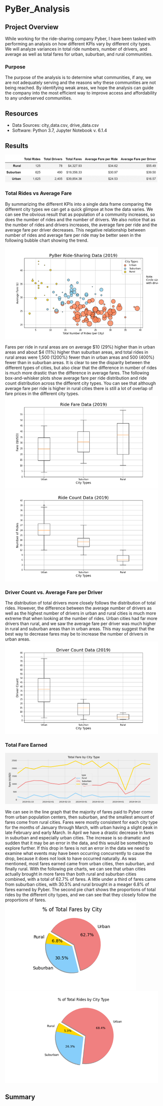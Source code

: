 # PyBer_Analysis

## Project Overview
While working for the ride-sharing company Pyber, I have been tasked with performing an analysis on how different KPIs vary by different city types.  We will analyze variances in total ride numbers, number of drivers, and average as well as total fares for urban, suburban, and rural communities.
### Purpose  
The purpose of the analysis is to determine what communities, if any, we are not adequately serving and the reasons why these communities are not being reached.  By identifying weak areas, we hope the analysis can guide the company into the most efficient way to improve access and affordability to any underserved communities. 
## Resources 
- Data Sources: city_data.csv, drive_data.csv
- Software: Python 3.7, Jupyter Notebook v. 6.1.4
## Results
![Summary_df](Analysis/Fig9.png)

### Total Rides vs Average Fare
By summarizing the different KPIs into a single data frame comparing the different city types we can get a quick glimpse at how the data varies.  We can see the obvious result that as population of a community increases, so does the number of rides and the number of drivers.  We also notice that as the number of rides and drivers increases, the average fare per ride and the average fare per driver decreases. This negative relationship between number of rides and average fare per ride may be better seen in the following bubble chart showing the trend.
 
 ![bubble_chart](Analysis/Fig1.png)
 
 Fares per ride in rural areas are on average $10 (29%) higher than in urban areas and about $4 (11%) higher than suburban areas, and total rides in rural areas were 1,500 (1200%) fewer than in urban areas and 500 (400%) fewer than in suburban areas.  It is clear to see the disparity between the different types of cities, but also clear that the difference in number of rides is much more drastic than the difference in average fares. The following box-and-whisker plots show average fare per ride distribution and ride count distribution across the different city types.  You can see that although average fare per ride is higher in rural cities there is still a lot of overlap of fare prices in the different city types.
![fare_data_box](Analysis/Fig3.png) ![ride_count_box](Analysis/Fig2.png)

### Driver Count vs. Average Fare per Driver
The distribution of total drivers more closely follows the distribution of total rides. However, the difference between the average number of drivers as well as the highest number of drivers in urban and rural cities is much more extreme that when looking at the number of rides.  Urban cities had far more drivers than rural, and we saw the average fare per driver was much higher in rural and suburban areas than in urban areas.  This may suggest that the best way to decrease fares may be to increase the number of drivers in urban areas. 
![driver_box](Analysis/Fig4.png)

### Total Fare Earned
 
![line_graph](Analysis/Fig8.PNG)
 
We can see in the line graph that the majority of fares paid to Pyber come from urban population centers, then suburban, and the smallest amount of fares come from rural cities.  Fares were mostly consistent for each city type for the months of January through March, with urban having a slight peak in late February and early March.  In April we have a drastic decrease in fares in suburban and especially urban cities.  The increase is so dramatic and sudden that it may be an error in the data, and this would be something to explore further.  If this drop in fares is not an error in the data we need to examine what events may have been occurring concurrently to cause the drop, because it does not look to have occurred naturally.
As was mentioned, most fares earned came from urban cities, then suburban, and finally rural.  With the following pie charts, we can see that urban cities actually brought in more fares than both rural and suburban cities combined, with a total of 62.7% of fares.  A little under a third of fares came from suburban cities, with 30.5% and rural brought in a meager 6.8% of fares earned by Pyber.  The second pie chart shows the proportions of total rides by the different city types, and we can see that they closely follow the proportions of fares. 
![fare_bubble](Analysis/Fig5.png)  ![rides_bubble](Analysis/Fig6.png)

## Summary

